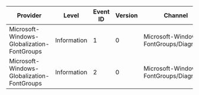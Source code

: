Provider                                    |  Level        |  Event ID  |  Version  |  Channel                                  |  Task              |  Opcode  |  Keyword  |  Message
--------------------------------------------|---------------|------------|-----------|-------------------------------------------|--------------------|----------|-----------|---------
Microsoft-Windows-Globalization-FontGroups  |  Information  |  1         |  0        |  Microsoft-Windows-FontGroups/Diagnostic  |  GetPreferredFont  |  Start   |           |
Microsoft-Windows-Globalization-FontGroups  |  Information  |  2         |  0        |  Microsoft-Windows-FontGroups/Diagnostic  |  GetPreferredFont  |  Stop    |           |